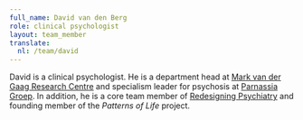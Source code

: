 ```yaml
---
full_name: David van den Berg
role: clinical psychologist
layout: team_member
translate:
  nl: /team/david
---
```

David is a clinical psychologist. He is a department head at
[Mark van der Gaag Research Centre] and specialism leader for psychosis at
[Parnassia Groep]. In addition, he is a core team member of [Redesigning Psychiatry]
and founding member of the *Patterns of Life* project.

[Mark van der Gaag Research Centre]: https://www.mrcresearch.nl/
[Parnassia Groep]: https://www.parnassiagroep.nl/
[Redesigning Psychiatry]: https://www.redesigningpsychiatry.org/
